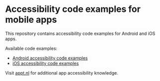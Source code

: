 # Accessibility code examples for mobile apps
This repository contains accessibility code examples for Android and iOS apps.

Available code examples:
* [Android accessibility code examples](android.md)
* [iOS accessibility code examples](ios.md)

Visit [appt.nl](https://appt.nl/) for additional app accessibility knowledge.
